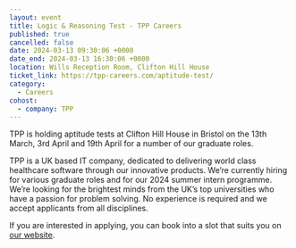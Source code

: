 ```yaml
---
layout: event
title: Logic & Reasoning Test - TPP Careers
published: true
cancelled: false
date: 2024-03-13 09:30:06 +0000
date_end: 2024-03-13 16:30:06 +0000
location: Wills Reception Room, Clifton Hill House
ticket_link: https://tpp-careers.com/aptitude-test/
category:
  - Careers
cohost:
  - company: TPP
---
```

TPP is holding aptitude tests at Clifton Hill House in Bristol on the 13th March, 3rd April and 19th April for a number of our graduate roles.

TPP is a UK based IT company, dedicated to delivering world class healthcare software through our innovative products. We’re currently hiring for various graduate roles and for our 2024 summer intern programme. We’re looking for the brightest minds from the UK’s top universities who have a passion for problem solving. No experience is required and we accept applicants from all disciplines.

If you are interested in applying, you can book into a slot that suits you on [our website](https://tpp-careers.com/aptitude-test/).
